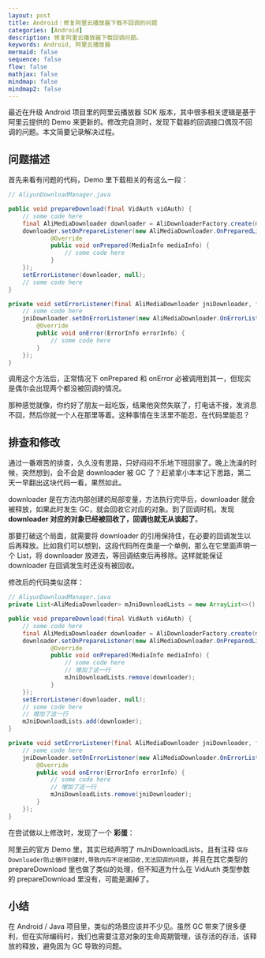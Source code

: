 ```yaml
---
layout: post
title: Android｜修复阿里云播放器下载不回调的问题
categories: [Android]
description: 修复阿里云播放器下载回调问题。
keywords: Android, 阿里云播放器
mermaid: false
sequence: false
flow: false
mathjax: false
mindmap: false
mindmap2: false
---
```


最近在升级 Android 项目里的阿里云播放器 SDK 版本，其中很多相关逻辑是基于阿里云提供的 Demo 来更新的。修改完自测时，发现下载器的回调接口偶现不回调的问题。本文简要记录解决过程。

## 问题描述

首先来看有问题的代码，Demo 里下载相关的有这么一段：

```java
// AliyunDownloadManager.java

public void prepareDownload(final VidAuth vidAuth) {
    // some code here
    final AliMediaDownloader downloader = AliDownloaderFactory.create(mContext);
    downloader.setOnPrepareListener(new AliMediaDownloader.OnPreparedListener() {
            @Override
            public void onPrepared(MediaInfo mediaInfo) {
                // some code here
            }
    });
    setErrorListener(downloader, null);
    // some code here
}

private void setErrorListener(final AliMediaDownloader jniDownloader, final AliyunDownloadMediaInfo aliyunDownloadMediaInfo) {
    // some code here
    jniDownloader.setOnErrorListener(new AliMediaDownloader.OnErrorListener() {
        @Override
        public void onError(ErrorInfo errorInfo) {
            // some code here
        }
    });
}
```

调用这个方法后，正常情况下 onPrepared 和 onError 必被调用到其一，但现实是偶尔会出现两个都没被回调的情况。

那种感觉就像，你约好了朋友一起吃饭，结果他突然失联了，打电话不接，发消息不回，然后你就一个人在那里等着。这种事情在生活里不能忍，在代码里能忍？

## 排查和修改

通过一番艰苦的排查，久久没有思路，只好闷闷不乐地下班回家了。晚上洗澡的时候，突然想到，会不会是 downloader 被 GC 了？赶紧拿小本本记下思路，第二天一早翻出这块代码一看，果然如此。

downloader 是在方法内部创建的局部变量，方法执行完毕后，downloader 就会被释放，如果此时发生 GC，就会回收它对应的对象。到了回调时机，发现 **downloader 对应的对象已经被回收了，回调也就无从谈起了**。

那要打破这个局面，就需要将 downloader 的引用保持住，在必要的回调发生以后再释放。比如我们可以想到，这段代码所在类是一个单例，那么在它里面声明一个 List，将 downloader 放进去，等回调结束后再移除。这样就能保证 downloader 在回调发生时还没有被回收。

修改后的代码类似这样：

```java
// AliyunDownloadManager.java
private List<AliMediaDownloader> mJniDownloadLists = new ArrayList<>();

public void prepareDownload(final VidAuth vidAuth) {
    // some code here
    final AliMediaDownloader downloader = AliDownloaderFactory.create(mContext);
    downloader.setOnPrepareListener(new AliMediaDownloader.OnPreparedListener() {
            @Override
            public void onPrepared(MediaInfo mediaInfo) {
                // some code here
                // 增加了这一行
                mJniDownloadLists.remove(downloader);
            }
    });
    setErrorListener(downloader, null);
    // some code here
    // 增加了这一行
    mJniDownloadLists.add(downloader);
}

private void setErrorListener(final AliMediaDownloader jniDownloader, final AliyunDownloadMediaInfo aliyunDownloadMediaInfo) {
    // some code here
    jniDownloader.setOnErrorListener(new AliMediaDownloader.OnErrorListener() {
        @Override
        public void onError(ErrorInfo errorInfo) {
            // some code here
            // 增加了这一行
            mJniDownloadLists.remove(jniDownloader);
        }
    });
}
```

在尝试做以上修改时，发现了一个 **彩蛋**：

阿里云的官方 Demo 里，其实已经声明了 mJniDownloadLists，且有注释 `保存Downloader防止循环创建时,导致内存不足被回收,无法回调的问题`，并且在其它类型的 prepareDownload 里也做了类似的处理，但不知道为什么在 VidAuth 类型参数的 prepareDownload 里没有，可能是漏掉了。

## 小结

在 Android / Java 项目里，类似的场景应该并不少见。虽然 GC 带来了很多便利，但在实际编码时，我们也需要注意对象的生命周期管理，该存活的存活，该释放的释放，避免因为 GC 导致的问题。